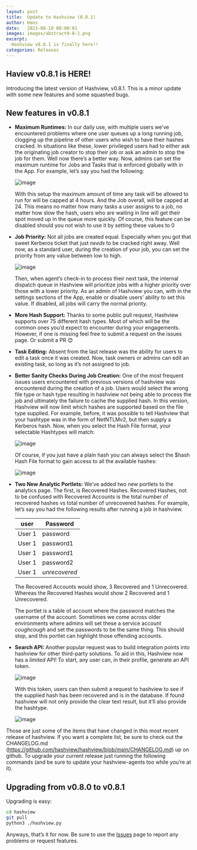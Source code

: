 ```yaml
---
layout: post
title:  Update to Hashview (0.8.1)
author: Hans
date:   2023-08-18 00:00:01
images: images/abstract0-8-1.png
excerpt:
  Hashview v0.8.1 is finally here!!
categories: Releases
---
```


## Haview v0.8.1 is HERE!

Introducing the latest version of Hashview, v0.8.1. This is a minor update with some new features and some squashed bugs. 

## New features in v0.8.1
- <b>Maximum Runtimes:</b> In our daily use, with multiple users we’ve encountered problems where one user queues up a long running job, clogging up the pipeline of other users who wish to have their hashes cracked. In situations like these, lower privileged users had to either ask the originating job creator to stop their job or ask an admin to stop the job for them. Well now there’s a better way. Now, admins can set the maximum runtime for Jobs and Tasks that is enforced globally with in the App. For example, let’s say you had the following:

  ![image](https://github.com/hashview/hashview.github.io/assets/2417131/918ff1ff-8ac8-4787-a230-85bbea5261db)

  With this setup the maximum amount of time any task will be allowed to run for will be capped at 4 hours. And the Job overall, will be capped at 24. This means no matter how many tasks a user assigns to a job, no matter how slow the hash, users who are waiting in line will get their spot moved up in the queue more quickly. Of course, this feature can be disabled should you not wish to use it by setting these values to 0

- <b>Job Priority:</b> Not all jobs are created equal. Especially when you got that sweet Kerberos ticket that just <i>needs</i> to be cracked right away. Well now, as a standard user, during the creation of your job, you can set the priority from any value between low to high.

  ![image](https://github.com/hashview/hashview.github.io/assets/2417131/f8c51676-52a8-4e27-8900-5c7777e1a75d)

  Then, when agent’s check-in to process their next task, the internal dispatch queue in Hashview will prioritize jobs with a higher priority over those with a lower priority. As an admin of Hashview you can, with in the settings sections of the App, enable or disable users’ ability to set this value. If disabled, all jobs will carry the normal priority. 

- <b>More Hash Support:</b> Thanks to some public pull request, Hashview supports over 75 different hash types. Most of which will be the common ones you’d expect to encounter during your engagements. However, if one is missing feel free to submit a request on the issues page. Or submit a PR 😊

- <b>Task Editing:</b> Absent from the last release was the ability for users to edit a task once it was created. Now, task owners or admins can edit an existing task, so long as it’s not assigned to job. 
 
- <b>Better Sanity Checks During Job Creation:</b> One of the most frequent issues users encountered with previous versions of hashview was encountered during the creation of a job. Users would select the wrong file type or hash type resulting in hashview not being able to process the job and ultimately the failure to cache the supplied hash. In this version, Hashview will now limit which hashes are supported based on the file type supplied. For example, before, it was possible to tell Hashview that your hashtype was in the form of NetNTLMv2, but then supply a Kerberos hash. Now, when you select the Hash File format, your selectable Hashtypes will match:

  ![image](https://github.com/hashview/hashview.github.io/assets/2417131/5df8f7f2-7018-47a4-933c-f9a0303d2a2f)

  Of course, if you just have a plain hash you can always select the $hash Hash File format to gain access to all the available hashes:

  ![image](https://github.com/hashview/hashview.github.io/assets/2417131/a313b9aa-ea87-43bc-9719-0dae4bf8f616)

- <b>Two New Analytic Portlets:</b> We’ve added two new portlets to the analytics page. The first, is Recovered Hashes. Recovered Hashes, not to be confused with Recovered Accounts is the total number of recovered hashes vs total number of unrecovered hashes. For example, let’s say you had the following results after running a job in hashview.

  |user|Password|
  |----|----|
  | User 1| password|
  | User 1| password1|
  | User 1| password1|
  | User 1| password2|
  | User 1| <i>unrecovered</i>|

  The Recovered Accounts would show, 3 Recovered and 1 Unrecovered. Whereas the Recovered Hashes would show 2 Recovered and 1 Unrecovered.

  The portlet is a table of account where the password matches the username of the account. Sometimes we come across older environments where admins will set these a service account *cough*<name>*cough* and set the passwords to be the same thing. This should stop, and this portlet can highlight those offending accounts.


- <b>Search API:</b> Another popular request was to build integration points into hashview for other third-party solutions. To aid in this, Hashview now has a <i>limited</i> API! To start, any user can, in their profile, generate an API token.

  ![image](https://github.com/hashview/hashview.github.io/assets/2417131/3ecb5db7-5bc9-4d0a-8976-fc0383f821dc)

  With this token, users can then submit a request to hashview to see if the supplied hash has been recovered and is in the database. If found hashview will not only provide the clear text result, but it’ll also provide the hashtype.

  ![image](https://github.com/hashview/hashview.github.io/assets/2417131/404bb4bc-76e2-45a8-be64-b368a34893d1)

Those are just some of the items that have changed in this most recent release of hashview. If you want a complete list, be sure to check out the CHANGELOG.md (https://github.com/hashview/hashview/blob/main/CHANGELOG.md) up on github. To upgrade your current release just running the following commands (and be sure to update your hashview-agents too while you’re at it).

## Upgrading from v0.8.0 to v0.8.1
Upgrading is easy:

  ``` bash
  cd hashview
  git pull
  python3 ./hashview.py
  ```

Anyways, that’s it for now. Be sure to use the <a href="https://github.com/hashview/hashview/issues">Issues</a> page to report any problems or request features.
